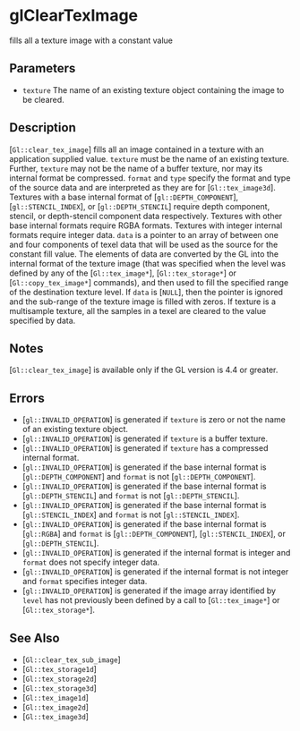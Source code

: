 # glClearTexImage
fills all a texture image with a constant value

## Parameters
- `texture`
  The name of an existing texture object containing the image to be
  cleared.

## Description
[`Gl::clear_tex_image`] fills all an image contained in a texture with
  an application supplied value. `texture` must be the name of an
  existing texture. Further, `texture` may not be the name of a buffer
  texture, nor may its internal format be compressed.
`format` and `type` specify the format and type of the source data and
  are interpreted as they are for [`Gl::tex_image3d`]. Textures with a
  base internal format of [`gl::DEPTH_COMPONENT`],
  [`gl::STENCIL_INDEX`], or [`gl::DEPTH_STENCIL`] require depth
  component, stencil, or depth-stencil component data respectively.
  Textures with other base internal formats require RGBA formats.
  Textures with integer internal formats require integer data.
`data` is a pointer to an array of between one and four components of
  texel data that will be used as the source for the constant fill
  value. The elements of data are converted by the GL into the internal
  format of the texture image (that was specified when the level was
  defined by any of the [`Gl::tex_image*`], [`Gl::tex_storage*`] or
  [`Gl::copy_tex_image*`] commands), and then used to fill the specified
  range of the destination texture level. If `data` is [`NULL`], then
  the pointer is ignored and the sub-range of the texture image is
  filled with zeros. If texture is a multisample texture, all the
  samples in a texel are cleared to the value specified by data.

## Notes
[`Gl::clear_tex_image`] is available only if the GL version is 4.4 or
  greater.

## Errors
- [`gl::INVALID_OPERATION`] is generated if `texture` is zero or not the
  name of an existing texture object.
- [`gl::INVALID_OPERATION`] is generated if `texture` is a buffer
  texture.
- [`gl::INVALID_OPERATION`] is generated if `texture` has a compressed
  internal format.
- [`gl::INVALID_OPERATION`] is generated if the base internal format is
  [`gl::DEPTH_COMPONENT`] and `format` is not [`gl::DEPTH_COMPONENT`].
- [`gl::INVALID_OPERATION`] is generated if the base internal format is
  [`gl::DEPTH_STENCIL`] and `format` is not [`gl::DEPTH_STENCIL`].
- [`gl::INVALID_OPERATION`] is generated if the base internal format is
  [`gl::STENCIL_INDEX`] and `format` is not [`gl::STENCIL_INDEX`].
- [`gl::INVALID_OPERATION`] is generated if the base internal format is
  [`gl::RGBA`] and `format` is [`gl::DEPTH_COMPONENT`],
  [`gl::STENCIL_INDEX`], or [`gl::DEPTH_STENCIL`].
- [`gl::INVALID_OPERATION`] is generated if the internal format is
  integer and `format` does not specify integer data.
- [`gl::INVALID_OPERATION`] is generated if the internal format is not
  integer and `format` specifies integer data.
- [`gl::INVALID_OPERATION`] is generated if the image array identified
  by `level` has not previously been defined by a call to
  [`Gl::tex_image*`] or [`Gl::tex_storage*`].

## See Also
- [`Gl::clear_tex_sub_image`]
- [`Gl::tex_storage1d`]
- [`Gl::tex_storage2d`]
- [`Gl::tex_storage3d`]
- [`Gl::tex_image1d`]
- [`Gl::tex_image2d`]
- [`Gl::tex_image3d`]
